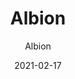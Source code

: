 ---
designer: "Endless Knot"
description: "Color%20Name%3A%20Grays%0AMaterial%3A%20Wool%0APile%3A%20CutStyle%3A%20ModernCollection%3A%20Hand-Knotted%20Collection"
image_primary: "img/Albion-Gray-600x751.jpg"
manufacturer: "Endless Knot"
href: "https://endlessknotrugs.com/product/albion-grays/"
subtitle: "Albion"
tags: 
  - "grays"
  - "wool"
  - "cut"
  - "modern"
  - "hand-knotted collection"
  - "Endless Knot"
  - "Hand-Knotted Rugs"
title: "Albion"
category: "hand-knotted-rugs"
slug: "/manufacturers/endless-knot/hand-knotted-rugs/endless-knot-albion"
date: "2021-02-17"
---
